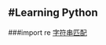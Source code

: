 #Learning Python
----------------


###import re
[字符串匹配](https://blog.csdn.net/qq_34500270/article/details/82899057) <br>
